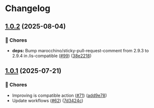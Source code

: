 # Changelog

## [1.0.2](https://github.com/grafana/plugin-actions/compare/is-compatible/v1.0.1...is-compatible/v1.0.2) (2025-08-04)


### 🔧 Chores

* **deps:** Bump marocchino/sticky-pull-request-comment from 2.9.3 to 2.9.4 in /is-compatible ([#99](https://github.com/grafana/plugin-actions/issues/99)) ([38e2218](https://github.com/grafana/plugin-actions/commit/38e2218021747878baccb52cedb364672165e1af))

## [1.0.1](https://github.com/grafana/plugin-actions/compare/is-compatible/v1.0.0...is-compatible/v1.0.1) (2025-07-21)


### 🔧 Chores

* Improving is compatible action ([#71](https://github.com/grafana/plugin-actions/issues/71)) ([add9e78](https://github.com/grafana/plugin-actions/commit/add9e787c01b3e84b3e651a1da125f27a99e7960))
* Update workflows ([#62](https://github.com/grafana/plugin-actions/issues/62)) ([7d3424c](https://github.com/grafana/plugin-actions/commit/7d3424c2ecf660e43bb1ca90d877754575cf2e16))
